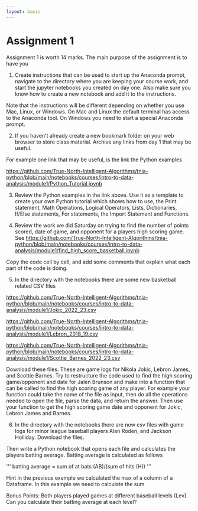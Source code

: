 ```yaml
---
layout: basic
---
```


# Assignment 1

Assignment 1 is worth 14 marks.  The main purpose of the assignment is to have you   

1.  Create instructions that can be used to start up the Anaconda prompt, navigate to the directory where you are keeping your course work, and start the jupyter notebooks you created on day one.  Also make sure you know how to create a new notebook and add it to the instructions.  

Note that the instructions will be different depending on whether you use Mac, Linux, or Windows.  On Mac and Linux the default terminal has access to the Anaconda tool.  On Windows you need to start a special Anaconda prompt. 

2.  If you haven't already create a new bookmark folder on your web browser to store class material.  Archive any links from day 1 that may be useful.

For example one link that may be useful, is the link the Python examples 

https://github.com/True-North-Intelligent-Algorithms/tnia-python/blob/main/notebooks/courses/intro-to-data-analysis/module1/Python_Tutorial.ipynb

3.  Review the Python examples in the link above.  Use it as a template to create your own Python tutorial which shows how to use, the Print statement, Math Operations, Logical Operators, Lists, Dictionaries, If/Else statements, For statements, the Import Statement and Functions.   

4.  Review the work we did Saturday on trying to find the number of points scored, date of game, and opponent for a players high scoring game.  See https://github.com/True-North-Intelligent-Algorithms/tnia-python/blob/main/notebooks/courses/intro-to-data-analysis/module1/find_high_score_basketball.ipynb

Copy the code cell by cell, and add some comments that explain what each part of the code is doing.  

5.  In the directory with the notebooks there are some new basketball related CSV files

https://github.com/True-North-Intelligent-Algorithms/tnia-python/blob/main/notebooks/courses/intro-to-data-analysis/module1/Jokic_2022_23.csv

https://github.com/True-North-Intelligent-Algorithms/tnia-python/blob/main/notebooks/courses/intro-to-data-analysis/module1/Lebron_2018_19.csv

https://github.com/True-North-Intelligent-Algorithms/tnia-python/blob/main/notebooks/courses/intro-to-data-analysis/module1/Scottie_Barnes_2022_23.csv

Download these files.  These are game logs for Nikola Jokic, Lebron James, and Scottie Barnes.  Try to restructure the code used to find the high scoring game/opponent and date for Jalen Brunson and make into a function that can be called to find the high scoring game of any player.  For example your function could take the name of the file as input, then do all the operations needed to open the file, parse the data, and return the answer.  Then use your function to get the high scoring game date and opponent for Jokic, Lebron James and Barnes. 

6.  In the directory with the notebooks there are now csv files with game logs for minor league baseball players Alan Roden, and Jackson Holliday.  Download the files.  

Then write a Python notebook that opens each file and calculates the players batting average.  Batting average is calculated as follows

'''
batting average = sum of at bats (AB)/(sum of hits (H))
'''

Hint in the previous example we calculated the max of a column of a Dataframe.  In this example we need to calculate the sum

Bonus Points:  Both players played games at different baseball levels (Lev).  Can you calculate their batting average at each level?



